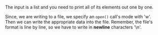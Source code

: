 <!--title={printHistory() and logout()}-->

<!--badges={Python:37,Software Engineering:21}-->

<!--concepts={Lists.mdx, PrintStatements.mdx, ForLoops.mdx, FileInputOutput.mdx, Elements.mdx}-->

The input is a list and you need to print all of its elements out one by one.

Since, we are writing to a file, we specify an `open()` call's mode with 'w'. Then we can write the appropriate data into the file. Remember, the file's format is line by line, so we have to write in **newline** characters '\n'.

